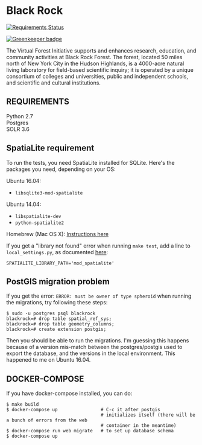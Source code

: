 Black Rock
==========

[![Requirements Status](https://requires.io/github/ccnmtl/blackrock/requirements.svg?branch=master)](https://requires.io/github/ccnmtl/blackrock/requirements/?branch=master)

[![Greenkeeper badge](https://badges.greenkeeper.io/ccnmtl/blackrock.svg)](https://greenkeeper.io/)

The Virtual Forest Initiative supports and enhances research, education, and community activities at Black Rock Forest.  The forest, located 50 miles north of New York City in the Hudson Highlands, is a 4000-acre natural living laboratory for field-based scientific inquiry; it is operated by a unique consortium of colleges and universities, public and independent schools, and scientific and cultural institutions.


REQUIREMENTS
------------
Python 2.7  
Postgres  
SOLR 3.6

## SpatiaLite requirement ##
To run the tests, you need SpatiaLite installed for SQLite. Here's the
packages you need, depending on your OS:

Ubuntu 16.04:
- `libsqlite3-mod-spatialite`

Ubuntu 14.04:
- `libspatialite-dev`
- `python-spatialite2`

Homebrew (Mac OS X):
[Instructions here](https://docs.djangoproject.com/en/1.9/ref/contrib/gis/install/spatialite/#homebrew)

If you get a "library not found" error when running `make test`, add
a line to `local_settings.py`, as documented [here](https://docs.djangoproject.com/en/dev/ref/contrib/gis/install/spatialite/#installing-spatialite):

    SPATIALITE_LIBRARY_PATH='mod_spatialite'

## PostGIS migration problem
If you get the error: `ERROR: must be owner of type spheroid` when running the migrations, try following these steps:
```
$ sudo -u postgres psql blackrock
blackrock=# drop table spatial_ref_sys;
blackrock=# drop table geometry_columns;
blackrock=# create extension postgis;
```
Then you should be able to run the migrations. I'm guessing this happens because of a version mis-match between the postgres/postgis used to export the database, and the versions in the local environment. This happened to me on Ubuntu 16.04.

DOCKER-COMPOSE
--------------

If you have docker-compose installed, you can do:

    $ make build
    $ docker-compose up                # C-c it after postgis
                                       # initializes itself (there will be a bunch of errors from the web
                                       # container in the meantime)
    $ docker-compose run web migrate   # to set up database schema
    $ docker-compose up
